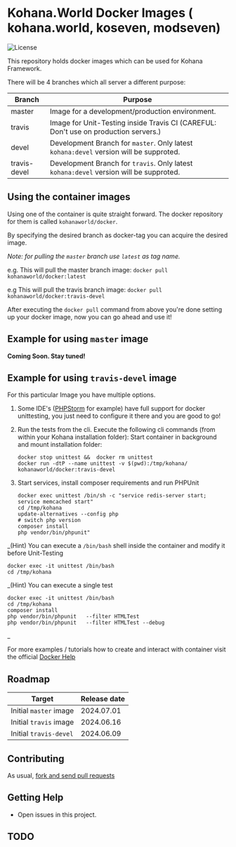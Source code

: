 # Kohana.World Docker Images ( kohana.world, koseven, modseven)
![License](https://img.shields.io/badge/license-BSD--3--Clause-green.svg)

This repository holds docker images which can be used for Kohana Framework.

There will be 4 branches which all server a different purpose:

| Branch          | Purpose                                                                                     |
| --------------- |---------------------------------------------------------------------------------------------|
| master          | Image for a development/production environment.                                             |
| travis          | Image for Unit-Testing inside Travis CI (CAREFUL: Don't use on production servers.)         |
| devel           | Development Branch for `master`. Only latest `kohana:devel` version will be supproted. |
| travis-devel    | Development Branch for `travis`. Only latest `kohana:devel` version will be supproted.     |

## Using the container images

Using one of the container is quite straight forward.
The docker repository for them is called `kohanaworld/docker`.

By specifying the desired branch as docker-tag you can acquire the desired image.

_Note: for pulling the `master` branch use `latest` as tag name._

e.g. This will pull the master branch image:
`docker pull kohanaworld/docker:latest`

e.g This will pull the travis branch image:
`docker pull kohanaworld/docker:travis-devel`

After executing the `docker pull` command from above you're done setting up
your docker image, now you can go ahead and use it!

## Example for using `master` image

__Coming Soon. Stay tuned!__

## Example for using `travis-devel` image

For this particular Image you have multiple options.

1. Some IDE's ([PHPStorm](https://intellij-support.jetbrains.com/hc/en-us/community/posts/14391537025170-PHPUnittests-via-docker-by-PHPStorm-Configuration) for example) have full support for docker unittesting, you just need to configure it there and
   you are good to go!

2. Run the tests from the cli. Execute the following cli commands (from within your Kohana installation folder):
   Start container in background and mount installation folder:

   ```shell
   docker stop unittest &&  docker rm unittest
   docker run -dtP --name unittest -v $(pwd):/tmp/kohana/ kohanaworld/docker:travis-devel
   ```

3. Start services, install composer requirements and run PHPUnit
   ```shell
   docker exec unittest /bin/sh -c "service redis-server start; service memcached start"
   cd /tmp/kohana
   update-alternatives --config php
   # switch php version 
   composer install
   php vendor/bin/phpunit"
   ```

_(Hint) You can execute a `/bin/bash` shell inside the container and modify it before Unit-Testing
```shell
docker exec -it unittest /bin/bash
cd /tmp/kohana
```
_(Hint) You can execute a single test
```shell
docker exec -it unittest /bin/bash
cd /tmp/kohana
composer install
php vendor/bin/phpunit   --filter HTMLTest
php vendor/bin/phpunit   --filter HTMLTest --debug 
```
_

For more examples / tutorials how to create and interact with container visit the official [Docker Help](https://docs.docker.com/get-started/)

## Roadmap

| Target                 | Release date |
| ---------------------- |--------------|
| Initial `master` image | 2024.07.01   |
| Initial `travis` image | 2024.06.16   |
| Initial `travis-devel` | 2024.06.09  |

## Contributing

As usual, [fork and send pull requests](https://github.com/kohanaxworld/docker/pulls)

## Getting Help

* Open issues in this project.

## TODO

